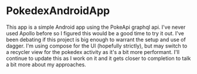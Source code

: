 # PokedexAndroidApp

This app is a simple Android app using the PokeApi graphql api. I've never used Apollo before so I figured this would be a good time to try it out. I've been debating if this project is big enough to warrant the setup and use of dagger. I'm using compose for the UI (hopefully strictly), but may switch to a recycler view for the pokedex activity as it's a bit more performant. I'll continue to update this as I work on it and it gets closer to completion to talk a bit more about my approaches. 
